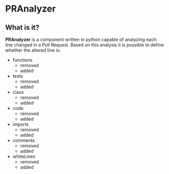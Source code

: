 # PRAnalyzer

## What is it?
**PRAnalyzer** is a component written in python capable of analyzing each line changed in a Pull Request. Based on this analysis it is possible to define whether the altered line is:
- functions
	- removed
	- added
- tests
	- removed
	- added
- class
	- removed
	- added
- code
	- removed
	- added
- imports
	- removed
	- added
- comments
	- removed
	- added
- whiteLines
	- removed
	- added

